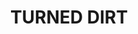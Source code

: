 ---
title: "TURNED DIRT             "
price: "TBA"
desc: "Bez opisa"
img_path: "/assets/img/A.MIG-1753.jpg"
brand: AMMO
available: true
special_offer: false
soon: false
cat: "Weathering"
subcat: ""
subsubcat: "wet-Emajl-Efekti"
---